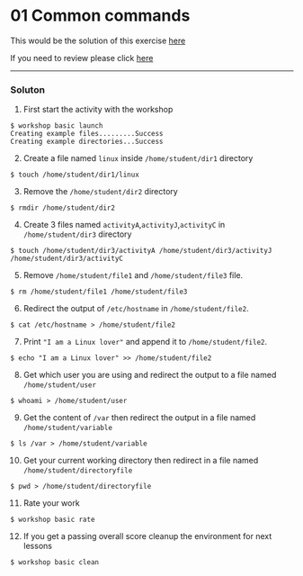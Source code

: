 # 01 Common commands

This would be the solution of this exercise [here](https://github.com/ajohnsc/L101/blob/master/exercise/01-Common-commands.md)

If you need to review please click [here](https://github.com/ajohnsc/L101/blob/master/activities/01-Common-commands.md)

---

### Soluton

1. First start the activity with the workshop
```
$ workshop basic launch
Creating example files.........Success
Creating example directories...Success
```
2. Create a file named `linux` inside `/home/student/dir1` directory

`$ touch /home/student/dir1/linux`

3. Remove the `/home/student/dir2` directory

`$ rmdir /home/student/dir2`

4. Create 3 files named `activityA`,`activityJ`,`activityC` in `/home/student/dir3` directory

`$ touch /home/student/dir3/activityA /home/student/dir3/activityJ /home/student/dir3/activityC`

5. Remove `/home/student/file1` and `/home/student/file3` file.

`$ rm /home/student/file1 /home/student/file3`

6. Redirect the output of `/etc/hostname` in `/home/student/file2`.

`$ cat /etc/hostname > /home/student/file2`

7. Print `"I am a Linux lover"` and append it to `/home/student/file2`.

`$ echo "I am a Linux lover" >> /home/student/file2`

8. Get which user you are using and redirect the output to a file named `/home/student/user`

`$ whoami > /home/student/user`

9. Get the content of `/var` then redirect the output in a file named `/home/student/variable`

`$ ls /var > /home/student/variable`

10. Get your current working directory then redirect in a file named `/home/student/directoryfile`

`$ pwd > /home/student/directoryfile`

11. Rate your work

`$ workshop basic rate`

12. If you get a passing overall score cleanup the environment for next lessons

`$ workshop basic clean`
